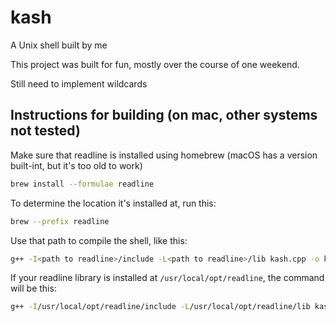 # kash
A Unix shell built by me

This project was built for fun, mostly over the course of one weekend.

Still need to implement wildcards

## Instructions for building (on mac, other systems not tested)

Make sure that readline is installed using homebrew (macOS has a version built-int, but it's too old to work)
```bash
brew install --formulae readline
```

To determine the location it's installed at, run this:
```bash
brew --prefix readline
```

Use that path to compile the shell, like this:
```bash
g++ -I<path to readline>/include -L<path to readline>/lib kash.cpp -o kash -std=c++11 -lreadline
```

If your readline library is installed at `/usr/local/opt/readline`, the command will be this:
```bash
g++ -I/usr/local/opt/readline/include -L/usr/local/opt/readline/lib kash.cpp -o kash -std=c++11 -lreadline
```
